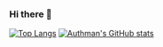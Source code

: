 ### Hi there 👋

<!--
**aliyuthman/aliyuthman** is a ✨ _special_ ✨ repository because its `README.md` (this file) appears on your GitHub profile.

Here are some ideas to get you started:

- 🔭 I’m currently working on ...
- 🌱 I’m currently learning ...
- 👯 I’m looking to collaborate on ...
- 🤔 I’m looking for help with ...
- 💬 Ask me about ...
- 📫 How to reach me: ...
- 😄 Pronouns: ...
- ⚡ Fun fact: ...
-->

[![Top Langs](https://github-readme-stats.vercel.app/api/top-langs/?username=aliyuthman)](https://github.com/anuraghazra/github-readme-stats)
[![Authman's GitHub stats](https://github-readme-stats.vercel.app/api?username=aliyuthman&count_private=true&theme=dark)](https://github.com/aliyuthman/github-readme-stats)
